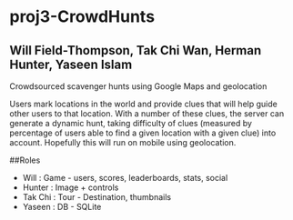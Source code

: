 proj3-CrowdHunts
================

## Will Field-Thompson, Tak Chi Wan, Herman Hunter, Yaseen Islam

Crowdsourced scavenger hunts using Google Maps and geolocation

Users mark locations in the world and provide clues that will help guide other users to that location. With a number of these clues, the server can generate a dynamic hunt, taking difficulty of clues (measured by percentage of users able to find a given location with a given clue) into account. Hopefully this will run on mobile using geolocation.

##Roles
- Will 	  : Game - users, scores, leaderboards, stats, social
- Hunter  : Image + controls
- Tak Chi : Tour - Destination, thumbnails
- Yaseen  : DB - SQLite
